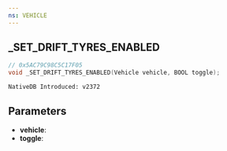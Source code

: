 ```yaml
---
ns: VEHICLE
---
```

## _SET_DRIFT_TYRES_ENABLED

```c
// 0x5AC79C98C5C17F05
void _SET_DRIFT_TYRES_ENABLED(Vehicle vehicle, BOOL toggle);
```

```
NativeDB Introduced: v2372
```

## Parameters
* **vehicle**:
* **toggle**:
